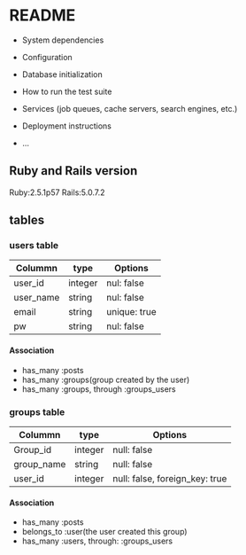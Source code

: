 # README


* System dependencies

* Configuration


* Database initialization

* How to run the test suite

* Services (job queues, cache servers, search engines, etc.)

* Deployment instructions

* ...

## Ruby and Rails version
  Ruby:2.5.1p57
  Rails:5.0.7.2

## tables
### users table

|Colummn|type|Options|
|-------|----|-------|
|user_id|integer|nul: false|
|user_name|string|nul: false|
|email|string|unique: true|
|pw|string|nul: false|

#### Association
- has_many :posts
- has_many :groups(group created by the user)
- has_many :groups, through :groups_users

### groups table

|Colummn|type|Options|
|-------|----|-------|
|Group_id|integer|null: false|
|group_name|string|null: false|
|user_id|integer|null: false, foreign_key: true|

#### Association
- has_many :posts
- belongs_to :user(the user created this group)
- has_many :users, through: :groups_users


